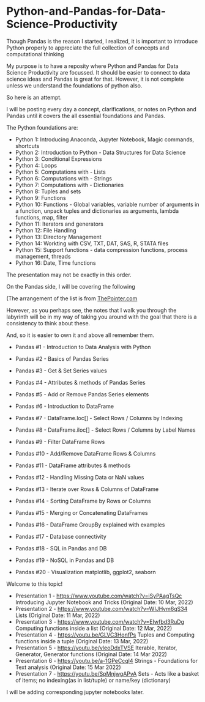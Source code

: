 # Python-and-Pandas-for-Data-Science-Productivity
Though Pandas is the reason I started, I realized, it is important to introduce Python properly to appreciate the full collection of concepts and computational thinking

My purpose is to have a reposity where Python and Pandas for Data Science Productivity are focussed.  It should be easier to connect to data science ideas and Pandas is great for that.
However, it is not complete unless we understand the foundations of python also. 

So here is an attempt. 

I will be posting every day a concept, clarifications, or notes on Python and Pandas until it covers the all essential foundations and Pandas.

The Python foundations are: 

* Python 1: Introducing Anaconda, Jupyter Notebook, Magic commands, shortcuts
* Python 2: Introduction to Python - Data Structures for Data Science
* Python 3: Conditional Expressions
* Python 4: Loops
* Python 5: Computations with - Lists
* Python 6: Computations with - Strings
* Python 7: Computations with - Dictionaries
* Python 8: Tuples and sets
* Python 9: Functions
* Python 10: Functions - Global variables, variable number of arguments in a function, unpack tuples and dictionaries as arguments, lambda functions, map, filter
* Python 11: Iterators and generators
* Python 12: File Handling
* Python 13: Directory Management
* Python 14: Workting with CSV, TXT, DAT, SAS, R, STATA files
* Python 15: Support functions - data compression functions, process management, threads
* Python 16: Date, Time functions 

The presentation may not be exactly in this order. 

On the Pandas side, I will be covering the following

(The arrangement of the list is from [ThePointer.com](https://thispointer.com/pandas-skip-rows-while-reading-csv-file-to-a-dataframe-using-read_csv-in-python/)

However, as you perhaps see, the notes that I walk you through the labyrinth will be in my way of taking you around with the goal that there is a consistency to think about these.

And, so it is easier to own it and above all remember them. 

* Pandas #1 - Introduction to Data Analysis with Python
* Pandas #2 - Basics of Pandas Series
* Pandas #3 - Get & Set Series values
* Pandas #4 - Attributes & methods of Pandas Series
* Pandas #5 - Add or Remove Pandas Series elements
* Pandas #6 - Introduction to DataFrame
* Pandas #7 - DataFrame.loc[] - Select Rows / Columns by Indexing
* Pandas #8 - DataFrame.iloc[] - Select Rows / Columns by Label Names
* Pandas #9 - Filter DataFrame Rows
* Pandas #10 - Add/Remove DataFrame Rows & Columns
* Pandas #11 - DataFrame attributes & methods
* Pandas #12 - Handling Missing Data or NaN values
* Pandas #13 - Iterate over Rows & Columns of DataFrame
* Pandas #14 - Sorting DataFrame by Rows or Columns
* Pandas #15 - Merging or Concatenating DataFrames
* Pandas #16 - DataFrame GroupBy explained with examples

* Pandas #17 - Database connectivity
* Pandas #18 - SQL in Pandas and DB
* Pandas #19 - NoSQL in Pandas and DB
* Pandas #20 - Visualization matplotlib, ggplot2, seaborn

Welcome to this topic!

* Presentation 1 - https://www.youtube.com/watch?v=iSyPAagTsQc 
  Introducing Jupyter Notebook and Tricks (Original Date: 10 Mar, 2022)
* Presentation 2 - https://www.youtube.com/watch?v=WIJHvm6qS34 
  Lists  (Original Date: 11 Mar, 2022)
* Presentation 3 - https://www.youtube.com/watch?v=EIwfbd3RuDg 
  Computing functions inside a list (Original Date: 12 Mar, 2022)
* Presentation 4 - https://youtu.be/GLVC3HonfPs 
  Tuples and Computing functions inside a tuple (Original Date: 13 Mar, 2022)
* Presentation 5 - https://youtu.be/vleoDdxTVSE
  Iterable, Iterator, Generator, Generator functions (Original Date: 14 Mar 2022)
* Presentation 6 - https://youtu.be/a-1GPeCcqI4 
  Strings - Foundations for Text analysis (Original Date: 15 Mar 2022)
* Presentation 7 - https://youtu.be/SpMnjwgAPvA
  Sets - Acts like a basket of items; no indexing(as in list/tuple) or name/key (dictionary)

I will be adding corresponding jupyter notebooks later. 
